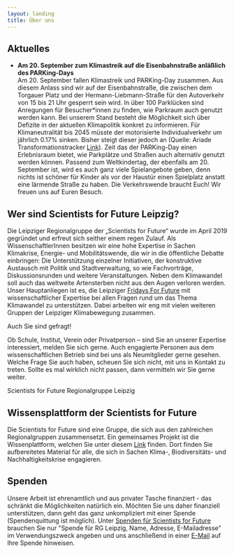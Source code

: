 ```yaml
---
layout: landing
title: Über uns
---
```

<h2>Aktuelles</h2>
<ul>
<li><b>Am 20. September zum Klimastreik auf die Eisenbahnstraße anläßlich des PARKing-Days</b><br>
Am 20. September fallen Klimastreik und PARKing-Day zusammen. Aus diesem Anlass sind wir auf der Eisenbahnstraße, die zwischen dem Torgauer Platz und der Hermann-Liebmann-Straße für den Autoverkehr von 15 bis 21 Uhr gesperrt sein wird. In über 100 Parklücken sind Anregungen für Besucher*innen zu finden, wie Parkraum auch genutzt werden kann. Bei unserem Stand besteht die Möglichkeit sich über Defizite in der aktuellen Klimapolitik konkret zu informieren. Für Klimaneutralität bis 2045 müsste der motorisierte Individualverkehr um jährlich 0.17% sinken. Bisher steigt dieser jedoch an (Quelle: Ariade Transformationstracker <a href="https://tracker.ariadneprojekt.de/de/" target="blank">Link</a>). Zeit das der PARKing-Day einen Erlebnisraum bietet, wie Parkplätze und Straßen auch alternativ genutzt werden können. Passend zum Weltkindertag, der ebenfalls am 20. September ist, wird es auch ganz viele Spielangebote geben, denn nichts ist schöner für Kinder als vor der Haustür einen Spielplatz anstatt eine lärmende Straße zu haben. Die Verkehrswende braucht Euch! Wir freuen uns auf Euren Besuch.         
</li> 
</ul>

<h2>Wer sind Scientists for Future Leipzig?</h2>

Die Leipziger Regionalgruppe der „Scientists for Future“ wurde im April 2019 gegründet und erfreut sich seither einem regen Zulauf. Als WissenschaftlerInnen besitzen wir eine hohe Expertise in Sachen Klimakrise, Energie- und Mobilitätswende, die wir in die öffentliche Debatte einbringen: Die Unterstützung einzelner Initiativen, der konstruktive Austausch mit Politik und Stadtverwaltung, so wie Fachvorträge, Diskussionsrunden und weitere Veranstaltungen. Neben dem Klimawandel soll auch das weltweite Artensterben nicht aus den Augen verloren werden. Unser Hauptanliegen ist es, die Leipziger <a href="https://fffleipzig.de/" target="blank">Fridays For Future</a> mit wissenschaftlicher Expertise bei allen Fragen rund um das Thema Klimawandel zu unterstützen. Dabei arbeiten wir eng mit vielen weiteren Gruppen der Leipziger Klimabewegung zusammen.

Auch Sie sind gefragt! 

Ob Schule, Institut, Verein oder Privatperson – sind Sie an unserer Expertise interessiert, melden Sie sich gerne. Auch engagierte Personen aus dem wissenschaftlichen Betrieb sind bei uns als Neumitglieder gerne gesehen. Welche Frage Sie auch haben, scheuen Sie sich nicht, mit uns in Kontakt zu treten. Sollte es mal wirklich nicht passen, dann vermitteln wir Sie gerne weiter.

Scientists for Future Regionalgruppe Leipzig


<h2>Wissensplattform der Scientists for Future</h2>

Die Scientists for Future sind eine Gruppe, die sich aus den zahlreichen Regionalgruppen zusammensetzt. Ein gemeinsames Projekt ist die Wissenplattform, welchen Sie unter diesem <a target="blank" href="https://info-de.scientists4future.org/">Link</a> finden. Dort finden Sie aufbereitetes Material für alle, die sich in Sachen Klima-, Biodiversitäts- und Nachhaltigkeitskrise engagieren.  


<h2>Spenden</h2>

Unsere Arbeit ist ehrenamtlich und aus privater Tasche finanziert - das schränkt die Möglichkeiten natürlich ein. Möchten Sie uns daher finanziell unterstützen, dann geht das ganz unkompliziert mit einer Spende (Spendenquittung ist möglich). Unter <a href="https://de.scientists4future.org/ueber-uns/spenden/">Spenden für Scientists for Future</a> brauchen Sie nur "Spende für RG Leipzig, Name, Adresse, E-Mailadresse" im Verwendungszweck angeben und uns anschließend in einer <a href="mailto:leipzig@scientists4future.org">E-Mail</a> auf Ihre Spende hinweisen.
